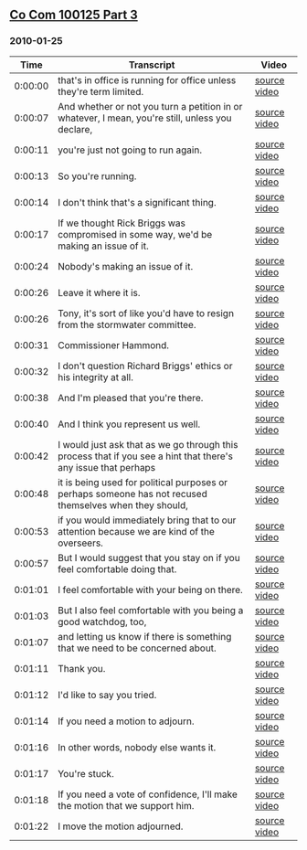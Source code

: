 ## [Co Com 100125 Part 3](https://archive.org/details/cocom100125part3)
### 2010-01-25
| Time| Transcript| Video|
|---------|----------------------------------------------------------------------------------------------------------------|-----------------------------------------------------------------------|
| 0:00:00| that's in office is running for office unless they're term limited.| [source video](https://archive.org/details/cocom100125part3?start=0)|
| 0:00:07| And whether or not you turn a petition in or whatever, I mean, you're still, unless you declare,| [source video](https://archive.org/details/cocom100125part3?start=7)|
| 0:00:11| you're just not going to run again.| [source video](https://archive.org/details/cocom100125part3?start=11)|
| 0:00:13| So you're running.| [source video](https://archive.org/details/cocom100125part3?start=13)|
| 0:00:14| I don't think that's a significant thing.| [source video](https://archive.org/details/cocom100125part3?start=14)|
| 0:00:17| If we thought Rick Briggs was compromised in some way, we'd be making an issue of it.| [source video](https://archive.org/details/cocom100125part3?start=17)|
| 0:00:24| Nobody's making an issue of it.| [source video](https://archive.org/details/cocom100125part3?start=24)|
| 0:00:26| Leave it where it is.| [source video](https://archive.org/details/cocom100125part3?start=26)|
| 0:00:26| Tony, it's sort of like you'd have to resign from the stormwater committee.| [source video](https://archive.org/details/cocom100125part3?start=26)|
| 0:00:31| Commissioner Hammond.| [source video](https://archive.org/details/cocom100125part3?start=31)|
| 0:00:32| I don't question Richard Briggs' ethics or his integrity at all.| [source video](https://archive.org/details/cocom100125part3?start=32)|
| 0:00:38| And I'm pleased that you're there.| [source video](https://archive.org/details/cocom100125part3?start=38)|
| 0:00:40| And I think you represent us well.| [source video](https://archive.org/details/cocom100125part3?start=40)|
| 0:00:42| I would just ask that as we go through this process that if you see a hint that there's any issue that perhaps| [source video](https://archive.org/details/cocom100125part3?start=42)|
| 0:00:48| it is being used for political purposes or perhaps someone has not recused themselves when they should,| [source video](https://archive.org/details/cocom100125part3?start=48)|
| 0:00:53| if you would immediately bring that to our attention because we are kind of the overseers.| [source video](https://archive.org/details/cocom100125part3?start=53)|
| 0:00:57| But I would suggest that you stay on if you feel comfortable doing that.| [source video](https://archive.org/details/cocom100125part3?start=57)|
| 0:01:01| I feel comfortable with your being on there.| [source video](https://archive.org/details/cocom100125part3?start=61)|
| 0:01:03| But I also feel comfortable with you being a good watchdog, too,| [source video](https://archive.org/details/cocom100125part3?start=63)|
| 0:01:07| and letting us know if there is something that we need to be concerned about.| [source video](https://archive.org/details/cocom100125part3?start=67)|
| 0:01:11| Thank you.| [source video](https://archive.org/details/cocom100125part3?start=71)|
| 0:01:12| I'd like to say you tried.| [source video](https://archive.org/details/cocom100125part3?start=72)|
| 0:01:14| If you need a motion to adjourn.| [source video](https://archive.org/details/cocom100125part3?start=74)|
| 0:01:16| In other words, nobody else wants it.| [source video](https://archive.org/details/cocom100125part3?start=76)|
| 0:01:17| You're stuck.| [source video](https://archive.org/details/cocom100125part3?start=77)|
| 0:01:18| If you need a vote of confidence, I'll make the motion that we support him.| [source video](https://archive.org/details/cocom100125part3?start=78)|
| 0:01:22| I move the motion adjourned.| [source video](https://archive.org/details/cocom100125part3?start=82)|
